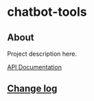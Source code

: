 # chatbot-tools

## About

Project description here.

[API Documentation](docs/source/api.md)

## [Change log](CHANGELOG.md)
